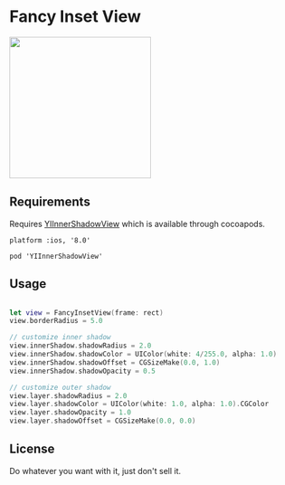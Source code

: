 # Fancy Inset View

<img src='fancy-inset-view/screenshots/screenshot.png' width='250px' />

## Requirements

Requires [YIInnerShadowView](https://github.com/inamiy/YIInnerShadowView) which
is available through cocoapods.

```
platform :ios, '8.0'

pod 'YIInnerShadowView'
```

## Usage

```swift

let view = FancyInsetView(frame: rect)
view.borderRadius = 5.0

// customize inner shadow
view.innerShadow.shadowRadius = 2.0
view.innerShadow.shadowColor = UIColor(white: 4/255.0, alpha: 1.0)
view.innerShadow.shadowOffset = CGSizeMake(0.0, 1.0)
view.innerShadow.shadowOpacity = 0.5

// customize outer shadow
view.layer.shadowRadius = 2.0
view.layer.shadowColor = UIColor(white: 1.0, alpha: 1.0).CGColor
view.layer.shadowOpacity = 1.0
view.layer.shadowOffset = CGSizeMake(0.0, 0.0)

```

## License

Do whatever you want with it, just don't sell it.
